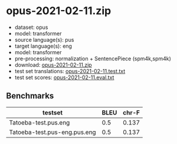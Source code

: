 # opus-2021-02-11.zip

* dataset: opus
* model: transformer
* source language(s): pus
* target language(s): eng
* model: transformer
* pre-processing: normalization + SentencePiece (spm4k,spm4k)
* download: [opus-2021-02-11.zip](https://object.pouta.csc.fi/Tatoeba-MT-models/pus-eng/opus-2021-02-11.zip)
* test set translations: [opus-2021-02-11.test.txt](https://object.pouta.csc.fi/Tatoeba-MT-models/pus-eng/opus-2021-02-11.test.txt)
* test set scores: [opus-2021-02-11.eval.txt](https://object.pouta.csc.fi/Tatoeba-MT-models/pus-eng/opus-2021-02-11.eval.txt)

## Benchmarks

| testset               | BLEU  | chr-F |
|-----------------------|-------|-------|
| Tatoeba-test.pus.eng 	| 0.5 	| 0.137 |
| Tatoeba-test.pus-eng.pus.eng 	| 0.5 	| 0.137 |


